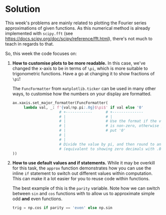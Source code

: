 # Solution

This week's problems are mainly related to plotting the Fourier series
approximations of given functions. As this numerical method is already
implemented with `scipy.fft` (see
https://docs.scipy.org/doc/scipy/reference/fft.html), there's not much to teach
in regards to that.

So, this week the code focuses on:
1. **How to customise plots to be more readable.** In this case, we've changed
   the x-axis to be in terms of `\pi`, which is more suitable to trigonometric
   functions. Have a go at changing it to show fractions of `\pi`!

   The `FuncFormatter` from `matplotlib.ticker` can be used in many other ways,
   to customise how the numbers on your display are formatted.
   ```python
   ax.xaxis.set_major_formatter(FuncFormatter(
        lambda val, _: f'{val/np.pi:.0g}$\pi$' if val else '0'
                        # +------------      # +--------------
                        # |                  # |
                        # |                  # Use the format if the value
                        # |                  # is non-zero, otherwise just
                        # |                  # put '0'
                        # |
                        # |
                        # Divide the value by pi, and then round to an integer
                        # (equivalent to showing zero decimals with .0g)
   ))
   ```


2. **How to use default values and if statements.** While it may be overkill
   for this task, the `approx` function demonstrates how you can use the inline
   `if` statement to switch out different values within computation. This can
   make it a lot easier for you to reuse code within functions.

   The best example of this is the `parity` variable. Note how we can switch
   between `sin` and `cos` functions with to allow us to approximate simple odd
   **and** even functions.
   ```python
   trig = np.cos if parity == 'even' else np.sin
   ```
